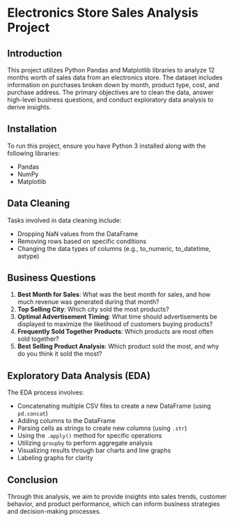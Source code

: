 # Electronics Store Sales Analysis Project

## Introduction
This project utilizes Python Pandas and Matplotlib libraries to analyze 12 months worth of sales data from an electronics store. The dataset includes information on purchases broken down by month, product type, cost, and purchase address. The primary objectives are to clean the data, answer high-level business questions, and conduct exploratory data analysis to derive insights.

## Installation
To run this project, ensure you have Python 3 installed along with the following libraries:
- Pandas
- NumPy
- Matplotlib

## Data Cleaning
Tasks involved in data cleaning include:
- Dropping NaN values from the DataFrame
- Removing rows based on specific conditions
- Changing the data types of columns (e.g., to_numeric, to_datetime, astype)

## Business Questions
1. **Best Month for Sales**: What was the best month for sales, and how much revenue was generated during that month?
2. **Top Selling City**: Which city sold the most products?
3. **Optimal Advertisement Timing**: What time should advertisements be displayed to maximize the likelihood of customers buying products?
4. **Frequently Sold Together Products**: Which products are most often sold together?
5. **Best Selling Product Analysis**: Which product sold the most, and why do you think it sold the most?

## Exploratory Data Analysis (EDA)
The EDA process involves:
- Concatenating multiple CSV files to create a new DataFrame (using `pd.concat`)
- Adding columns to the DataFrame
- Parsing cells as strings to create new columns (using `.str`)
- Using the `.apply()` method for specific operations
- Utilizing `groupby` to perform aggregate analysis
- Visualizing results through bar charts and line graphs
- Labeling graphs for clarity

## Conclusion
Through this analysis, we aim to provide insights into sales trends, customer behavior, and product performance, which can inform business strategies and decision-making processes.


